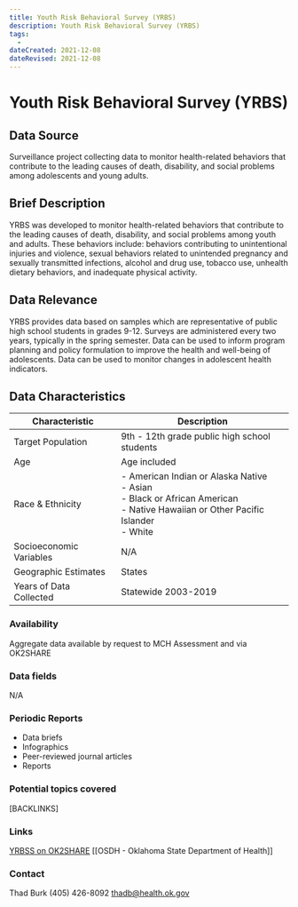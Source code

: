 ```yaml
---
title: Youth Risk Behavioral Survey (YRBS)
description: Youth Risk Behavioral Survey (YRBS)
tags:
  - 
dateCreated: 2021-12-08
dateRevised: 2021-12-08
---
```

# Youth Risk Behavioral Survey (YRBS)

## Data Source
Surveillance project collecting data to monitor health-related behaviors that contribute to the leading causes of death, disability, and social problems among adolescents and young adults.

## Brief Description
YRBS was developed to monitor health-related behaviors that contribute to the leading causes of death, disability, and social problems among youth and adults. These behaviors include: behaviors contributing to unintentional injuries and violence, sexual behaviors related to unintended pregnancy and sexually transmitted infections, alcohol and drug use, tobacco use, unhealth dietary behaviors, and inadequate physical activity.

## Data Relevance
YRBS provides data based on samples which are representative of public high school students in grades 9-12. Surveys are administered every two years, typically in the spring semester. Data can be used to inform program planning and policy formulation to improve the health and well-being of adolescents. Data can be used to monitor changes in adolescent health indicators.

## Data Characteristics
| Characteristic          | Description                                                                                                                                |
|-------------------------|--------------------------------------------------------------------------------------------------------------------------------------------|
| Target Population       | 9th - 12th grade public high school students                                                                                               |
| Age                     | Age included                                                                                                                               |
| Race & Ethnicity        | - American Indian or Alaska Native<br/>- Asian<br/>- Black or African American<br/>- Native Hawaiian or Other Pacific Islander<br/>- White |
| Socioeconomic Variables | N/A                                                                                                                                        |
| Geographic Estimates    | States                                                                                                                                     |
| Years of Data Collected | Statewide 2003-2019                                                                                                                        |

### Availability
Aggregate data available by request to MCH Assessment and via OK2SHARE

### Data fields 
N/A

### Periodic Reports
- Data briefs
- Infographics
- Peer-reviewed journal articles
- Reports

### Potential topics covered
[BACKLINKS]

### Links
[YRBSS on OK2SHARE](https://www.health.state.ok.us/stats/Health_Surveys/YRBSS/index.shtml)
[[OSDH - Oklahoma State Department of Health]]

### Contact
Thad Burk
(405) 426-8092
thadb@health.ok.gov
